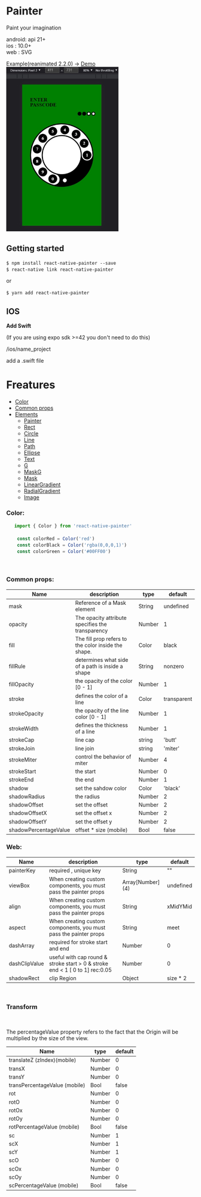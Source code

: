 # Painter

Paint your imagination

android: api 21+    
ios : 10.0+   
web : SVG
  
 Example(reanimated 2.2.0) -> [Demo](https://github.com/Only-IceSoul/canal/tree/master/react-native/RotaryLogin)  
<img src="./src/demo.jpg" width="300">

## Getting started

`$ npm install react-native-painter --save`  
`$ react-native link react-native-painter`  
  
or

`$ yarn add react-native-painter`
    
## IOS

**Add Swift**

(If you are using expo sdk >=42 you don't need to do this)

/ios/name_project

add a .swift file


# Freatures
- [Color](#color)
- [Common props](#common-props)
- [Elements](#)
  - [Painter](./readmes/painter.md)
  - [Rect](./readmes/rect.md)
  - [Circle](./readmes/circle.md)
  - [Line](./readmes/line.md)
  - [Path](./readmes/path.md)
  - [Ellipse](./readmes/ellipse.md)
  - [Text](./readmes/text.md)
  - [G](./readmes/group.md)
  - [MaskG](./readmes/maskgroup.md)
  - [Mask](./readmes/mask.md)
  - [LinearGradient](./readmes/lineargradient.md)
  - [RadialGradient](./readmes/radialgradient.md)
  - [Image](./readmes/image.md)



### Color:


```js
   import { Color } from 'react-native-painter'

    const colorRed = Color('red')
    const colorBlack = Color('rgba(0,0,0,1)')
    const colorGreen = Color('#00FF00')
        
    

```

### Common props:  


| Name | description | type | default |
| --- | --- | --- | --- |
| mask | Reference of a Mask element | String | undefined |
| opacity | The opacity attribute specifies the transparency | Number | 1 |
| fill | The fill prop refers to the color inside the shape.        | Color | black |
| fillRule | determines what side of a path is inside a shape  | String | nonzero |
| fillOpacity   | the opacity of the color [0 - 1] | Number | 1 |
| stroke | defines the color of a line  | Color | transparent |
| strokeOpacity |  the opacity of the line color [0 - 1]  | Number | 1 |
| strokeWidth | defines the thickness of a line | Number | 1 
| strokeCap | line cap | string | 'butt' |
| strokeJoin | line join | string | 'miter' |
| strokeMiter | control the behavior of miter | Number | 4 |
| strokeStart | the start | Number | 0 |
| strokeEnd | the end | Number | 1 |
| shadow | set the sahdow color  | Color | 'black' |
| shadowRadius | the radius | Number | 2 |
| shadowOffset | set the offset | Number | 2  |
| shadowOffsetX | set the offset x | Number | 2  |
| shadowOffsetY | set the offset y| Number | 2  |
| shadowPercentageValue | offset * size (mobile)| Bool | false |



### Web:  

| Name | description | type | default |
| --- | --- | --- | --- |
| painterKey | required , unique key | String | "" |
| viewBox | When creating custom components, you must pass the painter props | Array[Number] (4)| undefined |
| align | When creating custom components, you must pass the painter props    | String | xMidYMid |
| aspect | When creating custom components, you must pass the painter props   | String | meet |
| dashArray | required for stroke start and end  | Number | 0 |
| dashClipValue |  useful with cap round & stroke start > 0 & stroke end < 1 [ 0 to 1] rec:0.05| Number | 0 |
| shadowRect | clip Region  | Object | size * 2 |

<br>

### Transform ###  

<br>

The percentageValue property refers to the fact that the Origin will be multiplied by the size of the view.  
  
| Name | type | default |
| --- | --- | --- |
| translateZ (zIndex)(mobile) | Number  | 0 |
| transX | Number | 0 |
| transY | Number | 0 |
| transPercentageValue (mobile) | Bool | false |
| rot | Number | 0 |
| rotO | Number | 0 |
| rotOx | Number | 0 |
| rotOy | Number | 0 |
| rotPercentageValue (mobile) | Bool | false |
| sc | Number | 1 |
| scX | Number | 1 |
| scY | Number | 1 |
| scO | Number | 0 |
| scOx | Number | 0 |
| scOy | Number | 0 |
| scPercentageValue (mobile) | Bool | false |


